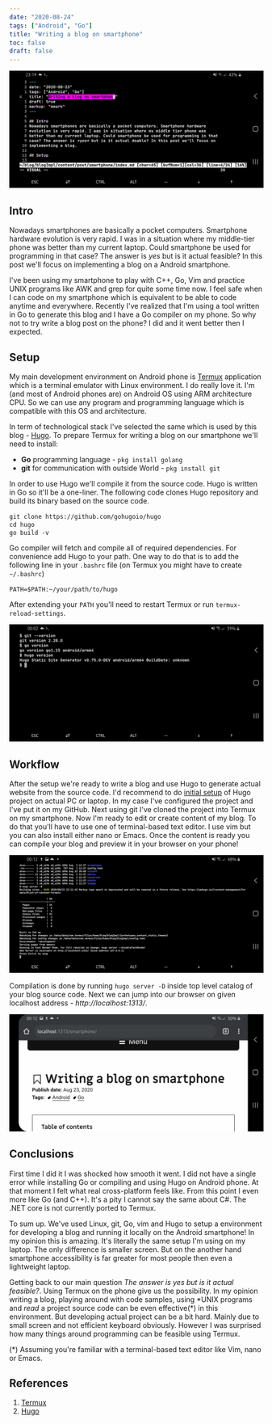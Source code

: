 ```yaml
---
date: "2020-08-24"
tags: ["Android", "Go"]
title: "Writing a blog on smartphone"
toc: false
draft: false
---
```


![img](postVimTermux.jpg)

## Intro
Nowadays smartphones are basically a pocket computers. Smartphone hardware
evolution is very rapid. I was in a situation where my middle-tier phone was
better than my current laptop. Could smartphone be used for programming in that
case? The answer is *yes* but is it actual feasible? In this post we'll focus on
implementing a blog on a Android smartphone.

I've been using my smartphone to play with C++, Go, Vim and practice UNIX programs
like AWK and grep for quite some time now. I feel safe when I can code on my 
smartphone which is equivalent to be able to code anytime and everywhere. 
Recently I've realized that I'm using a tool written in Go to generate this
blog and I have a Go compiler on my phone. So why not to try write a blog 
post on the phone? I did and it went better then I expected.


## Setup

My main development environment on Android phone is
[Termux](https://termux.com/) application which is a terminal emulator with
Linux environment. I do really love it.  I'm (and most of Android phones are)
on Android OS using ARM architecture CPU.  So we can use any program and
programming language which is compatible with this OS and architecture.

In term of technological stack I've selected the same which is used by this
blog - [Hugo](https://gohugo.io/). To prepare Termux for writing a blog on our
smartphone we'll need to install:

* **Go** programming language - `pkg install golang` 
* **git** for communication with outside World - `pkg install git` 

In order to use Hugo we'll compile it from the source code. Hugo is written in
Go so it'll be a one-liner. The following code clones Hugo repository and build
its binary based on the source code.

```
git clone https://github.com/gohugoio/hugo 
cd hugo 
go build -v
```

Go compiler will fetch and compile all of required dependencies. For
convenience add Hugo to your path. One way to do that is to add the 
following line in your `.bashrc` file (on Termux you might have to 
create `~/.bashrc`)

```
PATH=$PATH:~/your/path/to/hugo
```

After extending your `PATH` you'll need to restart Termux or run
`termux-reload-settings`.


![img](versions.jpg)

## Workflow

After the setup we're ready to write a blog and use Hugo to generate actual
website from the source code. I'd recommend to do [initial
setup](https://gohugo.io/getting-started/quick-start/) of Hugo project on
actual PC or laptop. In my case I've configured the project and I've put it on
my GitHub. Next using git I've cloned the project into Termux on my smartphone.
Now I'm ready to edit or create content of my blog. To do that you'll have to
use one of terminal-based text editor. I use vim but you can also install
either nano or Emacs. Once the content is ready you can compile your blog and
preview it in your browser on your phone!

![img](hugoServer.jpg)

Compilation is done by running `hugo server -D` inside top level catalog of
your blog source code. Next we can jump into our browser on given localhost
address - *http://localhost:1313/*.

![img](compiled.jpg)

## Conclusions

First time I did it I was shocked how smooth it went. I did not have a single
error while installing Go or compiling and using Hugo on Android phone.
At that moment I felt what real cross-platform feels like. From this point I
even more like Go (and C++). It's a pity I cannot say the same about C#.
The .NET core is not currently ported to Termux.

To sum up. We've used Linux, git, Go, vim and Hugo to setup a environment for
developing a blog and running it locally on the Android smartphone! In my
opinion this is amazing. It's literally the same setup I'm using on my laptop.
The only difference is smaller screen. But on the another hand smartphone
accessibility is far greater for most people then even a lightweight laptop.

Getting back to our main question *The answer is yes but is it actual feasible?*.
Using Termux on the phone give us the possibility. In my opinion writing a
blog, playing around with code samples, using \*UNIX programs and *read* a
project source code can be even effective(\*) in this environment. But developing
actual project can be a bit hard. Mainly due to small screen and not efficient
keyboard obviously. However I was surprised how many things around programming can be
feasible using Termux.

(\*) Assuming you're familiar with a terminal-based text editor like Vim, nano
or Emacs. 


## References

1. [Termux](https://termux.com/)
2. [Hugo](https://gohugo.io/)
